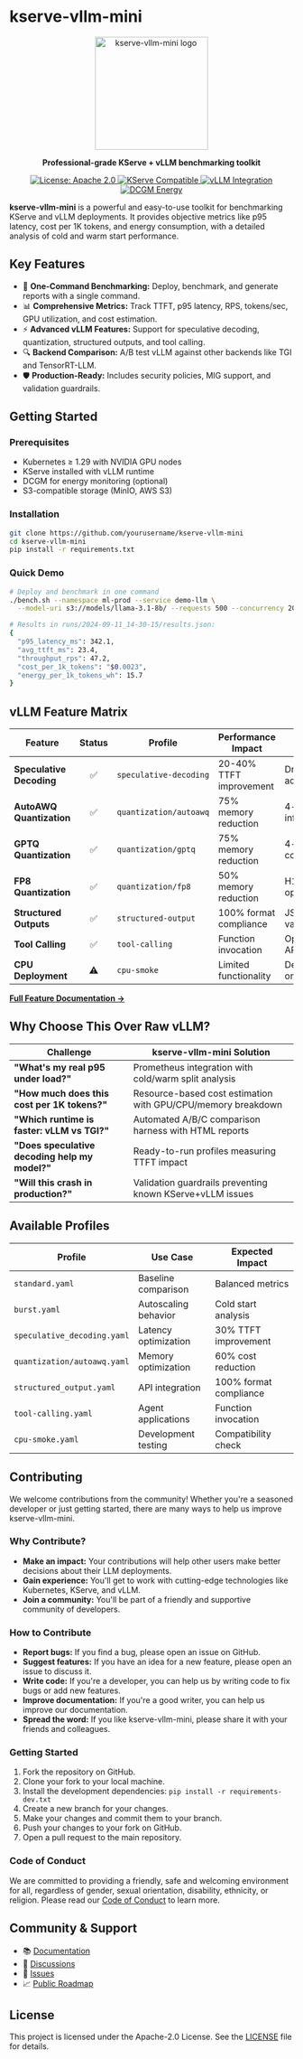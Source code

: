 # kserve-vllm-mini

<p align="center">
  <img src="https://i.imgur.com/sOU2X2a.png" alt="kserve-vllm-mini logo" width="200"/>
</p>

<p align="center">
  <strong>Professional-grade KServe + vLLM benchmarking toolkit</strong>
</p>

<p align="center">
  <a href="LICENSE">
    <img src="https://img.shields.io/badge/License-Apache%202.0-blue.svg" alt="License: Apache 2.0">
  </a>
  <a href="https://kserve.github.io/website/">
    <img src="https://img.shields.io/badge/KServe-Compatible-green.svg" alt="KServe Compatible">
  </a>
  <a href="https://github.com/vllm-project/vllm">
    <img src="https://img.shields.io/badge/vLLM-Integrated-orange.svg" alt="vLLM Integration">
  </a>
  <a href="docs/ENERGY_METHOD.md">
    <img src="https://img.shields.io/badge/DCGM-Energy%20Tracking-purple.svg" alt="DCGM Energy">
  </a>
</p>

**kserve-vllm-mini** is a powerful and easy-to-use toolkit for benchmarking KServe and vLLM deployments. It provides objective metrics like p95 latency, cost per 1K tokens, and energy consumption, with a detailed analysis of cold and warm start performance.

## Key Features

- 🎯 **One-Command Benchmarking:** Deploy, benchmark, and generate reports with a single command.
- 📊 **Comprehensive Metrics:** Track TTFT, p95 latency, RPS, tokens/sec, GPU utilization, and cost estimation.
- ⚡ **Advanced vLLM Features:** Support for speculative decoding, quantization, structured outputs, and tool calling.
- 🔍 **Backend Comparison:** A/B test vLLM against other backends like TGI and TensorRT-LLM.
- 🛡️ **Production-Ready:** Includes security policies, MIG support, and validation guardrails.

## Getting Started

### Prerequisites

- Kubernetes ≥ 1.29 with NVIDIA GPU nodes
- KServe installed with vLLM runtime
- DCGM for energy monitoring (optional)
- S3-compatible storage (MinIO, AWS S3)

### Installation

```bash
git clone https://github.com/yourusername/kserve-vllm-mini
cd kserve-vllm-mini
pip install -r requirements.txt
```

### Quick Demo

```bash
# Deploy and benchmark in one command
./bench.sh --namespace ml-prod --service demo-llm \
  --model-uri s3://models/llama-3.1-8b/ --requests 500 --concurrency 20

# Results in runs/2024-09-11_14-30-15/results.json:
{
  "p95_latency_ms": 342.1,
  "avg_ttft_ms": 23.4,
  "throughput_rps": 47.2,
  "cost_per_1k_tokens": "$0.0023",
  "energy_per_1k_tokens_wh": 15.7
}
```

## vLLM Feature Matrix

| Feature                  | Status | Profile                     | Performance Impact        | Notes                           |
| ------------------------ | :----: | --------------------------- | ------------------------- | ------------------------------- |
| **Speculative Decoding** |   ✅   | `speculative-decoding`      | 20-40% TTFT improvement   | Draft model acceleration        |
| **AutoAWQ Quantization** |   ✅   | `quantization/autoawq`      | 75% memory reduction      | 4-bit weights, faster inference |
| **GPTQ Quantization**    |   ✅   | `quantization/gptq`         | 75% memory reduction      | 4-bit weights, broad compatibility |
| **FP8 Quantization**     |   ✅   | `quantization/fp8`          | 50% memory reduction      | H100/H800 optimized             |
| **Structured Outputs**   |   ✅   | `structured-output`         | 100% format compliance    | JSON schema validation          |
| **Tool Calling**         |   ✅   | `tool-calling`              | Function invocation       | OpenAI-compatible APIs          |
| **CPU Deployment**       |   ⚠️   | `cpu-smoke`                 | Limited functionality     | Development/testing only        |

[**Full Feature Documentation →**](docs/FEATURES.md)

## Why Choose This Over Raw vLLM?

| Challenge                                   | kserve-vllm-mini Solution                               |
| ------------------------------------------- | ------------------------------------------------------- |
| **"What's my real p95 under load?"**        | Prometheus integration with cold/warm split analysis    |
| **"How much does this cost per 1K tokens?"** | Resource-based cost estimation with GPU/CPU/memory breakdown |
| **"Which runtime is faster: vLLM vs TGI?"** | Automated A/B/C comparison harness with HTML reports    |
| **"Does speculative decoding help my model?"**| Ready-to-run profiles measuring TTFT impact             |
| **"Will this crash in production?"**        | Validation guardrails preventing known KServe+vLLM issues |

## Available Profiles

| Profile                       | Use Case              | Expected Impact           |
| ----------------------------- | --------------------- | ------------------------- |
| `standard.yaml`               | Baseline comparison   | Balanced metrics          |
| `burst.yaml`                  | Autoscaling behavior  | Cold start analysis       |
| `speculative_decoding.yaml`   | Latency optimization  | 30% TTFT improvement      |
| `quantization/autoawq.yaml`   | Memory optimization   | 60% cost reduction        |
| `structured_output.yaml`      | API integration       | 100% format compliance    |
| `tool-calling.yaml`           | Agent applications    | Function invocation       |
| `cpu-smoke.yaml`              | Development testing   | Compatibility check       |

## Contributing

We welcome contributions from the community! Whether you're a seasoned developer or just getting started, there are many ways to help us improve kserve-vllm-mini.

### Why Contribute?

-   **Make an impact:** Your contributions will help other users make better decisions about their LLM deployments.
-   **Gain experience:** You'll get to work with cutting-edge technologies like Kubernetes, KServe, and vLLM.
-   **Join a community:** You'll be part of a friendly and supportive community of developers.

### How to Contribute

-   **Report bugs:** If you find a bug, please open an issue on GitHub.
-   **Suggest features:** If you have an idea for a new feature, please open an issue to discuss it.
-   **Write code:** If you're a developer, you can help us by writing code to fix bugs or add new features.
-   **Improve documentation:** If you're a good writer, you can help us improve our documentation.
-   **Spread the word:** If you like kserve-vllm-mini, please share it with your friends and colleagues.

### Getting Started

1.  Fork the repository on GitHub.
2.  Clone your fork to your local machine.
3.  Install the development dependencies: `pip install -r requirements-dev.txt`
4.  Create a new branch for your changes.
5.  Make your changes and commit them to your branch.
6.  Push your changes to your fork on GitHub.
7.  Open a pull request to the main repository.

### Code of Conduct

We are committed to providing a friendly, safe and welcoming environment for all, regardless of gender, sexual orientation, disability, ethnicity, or religion. Please read our [Code of Conduct](CODE_OF_CONDUCT.md) to learn more.

## Community & Support

- 📚 [Documentation](https://yoursite.com/docs)
- 💬 [Discussions](https://github.com/yourusername/kserve-vllm-mini/discussions)
- 🐛 [Issues](https://github.com/yourusername/kserve-vllm-mini/issues)
- 📈 [Public Roadmap](https://github.com/users/yourusername/projects/1)

## License

This project is licensed under the Apache-2.0 License. See the [LICENSE](LICENSE) file for details.
